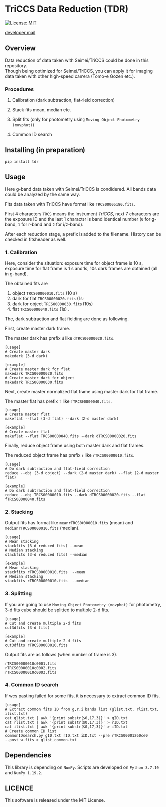 # TriCCS Data Reduction (TDR)
[![License: MIT](https://img.shields.io/badge/License-MIT-yellow.svg)](https://opensource.org/licenses/MIT)

[developer mail](<mailto:beniyama@ioa.s.u-tokyo.ac.jp>)


## Overview
Data reduction of data taken with Seimei/TriCCS could be done in this repository.  
Though being optimized for Seimei/TriCCS, 
you can apply it for imaging data taken with other high-speed camera
(Tomo-e Gozen etc.).

### Procedures
1. Calibration (dark subtraction, flat-field correction)


2. Stack fits
mean, median etc.


3. Split fits 
(only for photometry using `Moving Object Photometry (movphot)`)

4. Common ID search

## Installing (in preparation)
```
pip install tdr
```


## Usage
Here g-band data taken with Seimei/TriCCS is condidered.
All bands data could be analyzed by the same way.

Fits data taken with TriCCS have format like `TRCS00005180.fits`.

First 4 characters `TRCS` means the instrument *TriCCS*,
next 7 characters are the exposure ID and 
the last 1 character is band identical number (`0` for g-band, `1` for r-band and `2` for i/z-band).

After each reduction stage, a prefix is added to the filename.
History can be checked in fitsheader as well.


### 1. Calibration
Here, consider the situation:
exposure time for object frame is 10 s,
exposure time for flat frame is 1 s 
and 1s, 10s dark frames are obtained (all in g-band).

The obtained fits are 

1. object `TRCS00000010.fits` (10 s)
2. dark for flat `TRCS00000020.fits` (1s)
3. dark for object `TRCS00000030.fits` (10s)
4. flat `TRCS00000040.fits` (1s)
.

The, dark subtraction and flat fielding are done as following.


First, create master dark frame.

The master dark has prefix `d` like `dTRCS00000020.fits`.

```
[usage]
# Create master dark
makedark (3-d dark)

[example]
# Create master dark for flat
makedark TRCS00000020.fits
# Create master dark for object
makedark TRCS00000030.fits
```

Next, create master normalized flat frame using master dark for flat frame.

The master flat has prefix `f` like `fTRCS00000040.fits`.

```
[usage]
# Create master flat
makeflat --flat (3-d flat) --dark (2-d master dark)

[example]
# Create master flat
makeflat --flat TRCS00000040.fits --dark dTRCS00000020.fits
```

Finally, reduce object frame using both master dark and flat frames. 

The reduced object frame has prefix `r` like `rTRCS00000010.fits`.

```
[usage]
# Do dark subtraction and flat-field correction
reduce --obj (3-d object) --dark (2-d master dark) --flat (2-d master flat)

[example]
# Do dark subtraction and flat-field correction
reduce --obj TRCS00000010.fits --dark dTRCS00000020.fits --flat fTRCS00000040.fits
```

### 2. Stacking
Output fits has format like `meanrTRCS00000010.fits` (mean) and
`medianrTRCS00000010.fits` (median).

```
[usage]
# Mean stacking
stackfits (3-d reduced fits) --mean
# Median stacking
stackfits (3-d reduced fits) --median

[example]
# Mean stacking
stackfits rTRCS00000010.fits  --mean
# Median stacking
stackfits rTRCS00000010.fits  --median
```


### 3. Splitting
If you are going to use `Moving Object Photometry (movphot)` for photometry,
3-d fits cube should be splitted to multiple 2-d fits.

```
[usage]
# Cut and create multiple 2-d fits
cut3dfits (3-d fits)

[example]
# Cut and create multiple 2-d fits
cut3dfits rTRCS00000010.fits
```
Output fits are as follows (when number of frame is 3).
```
rTRCS00000010c0001.fits
rTRCS00000010c0002.fits
rTRCS00000010c0003.fits
``` 

### 4. Common ID search
If wcs pasting failed for some fits,
it is necessary to extract common ID fits.

```
[usage]
# Extract common fits ID from g,r,i bands list (glist.txt, rlist.txt, ilist.txt)
cat glist.txt | awk '{print substr($0,17,3)}' > gID.txt
cat rlist.txt | awk '{print substr($0,17,3)}' > rID.txt
cat ilist.txt | awk '{print substr($0,17,3)}' > iID.txt
# Create common ID list 
commonIDsearch.py gID.txt rID.txt iID.txt --pre rTRCS00001260ce0 
--post w.fits > glist_common.txt
```

## Dependencies
This library is depending on `NumPy`.
Scripts are developed on `Python 3.7.10` and `NumPy 1.19.2`.


## LICENCE
This software is released under the MIT License.
